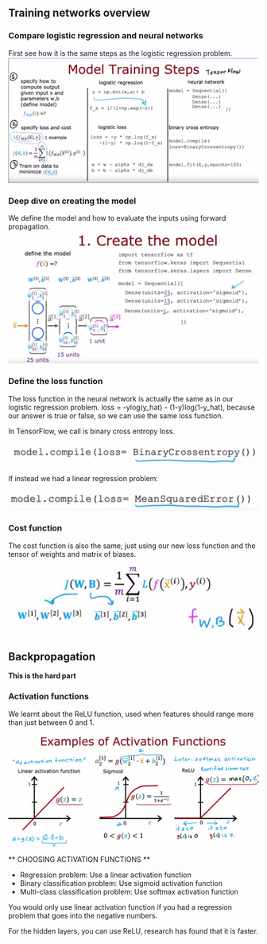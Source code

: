 ## Training networks overview

### Compare logistic regression and neural networks

First see how it is the same steps as the logistic regression problem.
![](./Screenshot%202023-05-31%20192526.png)

### Deep dive on creating the model

We define the model and how to evaluate the inputs using forward propagation.
![](./Screenshot%202023-05-31%20192718.png)

### Define the loss function

The loss function in the neural network is actually the same as in our logistic regression problem. loss = -ylog(y_hat) - (1-y)log(1-y_hat), because our answer is true or false, so we can use the same loss function.

In TensorFlow, we call is binary cross entropy loss.

![](./Screenshot%202023-05-31%20193100.png)

If instead we had a linear regression problem:

![](./Screenshot%202023-05-31%20193140.png)

### Cost function

The cost function is also the same, just using our new loss function and the tensor of weights and matrix of biases.

![](./Screenshot%202023-05-31%20193324.png)

## Backpropagation

**This is the hard part**

### Activation functions

We learnt about the ReLU function, used when features should range more than just between 0 and 1.

![](./Screenshot%202023-05-31%20194021.png)

** CHOOSING ACTIVATION FUNCTIONS **

- Regression problem: Use a linear activation function
- Binary classification problem: Use sigmoid activation function
- Multi-class classification problem: Use softmax activation function

You would only use linear activation function if you had a regression problem that goes into the negative numbers.

For the hidden layers, you can use ReLU, research has found that it is faster.
